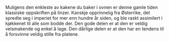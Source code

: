 Muligens den enkleste av kakene du baker i ovnen er denne gamle tiden klassiske oppskriften på linzer. Kanskje opprinnelig fra Østerrike, det spredte seg i imperiet for mer enn hundre år siden, og ble raskt assimilert i kjøkkenet til alle som bodde der. Den gode delen er at den er veldig velsmakende og enkel å lage. Den dårlige delen er at den har en tendens til å forsvinne veldig stille fra platene.